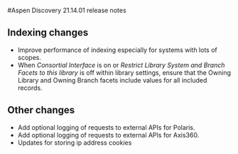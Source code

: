 #Aspen Discovery 21.14.01 release notes
## Indexing changes
- Improve performance of indexing especially for systems with lots of scopes. 
- When *Consortial Interface* is on or *Restrict Library System and Branch Facets to this library* is off within library settings, ensure that the Owning Library and Owning Branch facets include values for all included records.   

## Other changes
- Add optional logging of requests to external APIs for Polaris.
- Add optional logging of requests to external APIs for Axis360.    
- Updates for storing ip address cookies